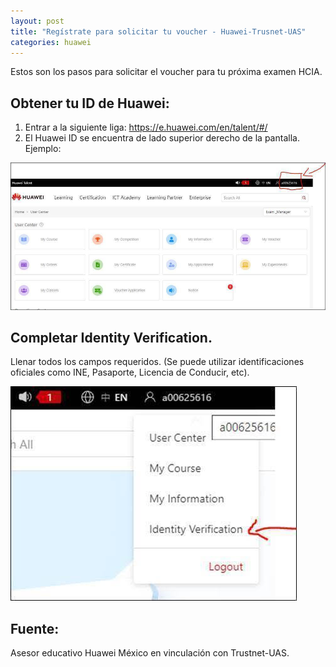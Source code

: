 ```yaml
---
layout: post
title: "Regístrate para solicitar tu voucher - Huawei-Trusnet-UAS"
categories: huawei
---
```


Estos son los pasos para solicitar el voucher para tu próxima examen HCIA.

## Obtener tu ID de Huawei: 

1. Entrar a la siguiente liga: https://e.huawei.com/en/talent/#/
2. El Huawei ID se encuentra de lado superior derecho de la pantalla. Ejemplo:

![huawei-01](https://raw.githubusercontent.com/rogelioprieto/linux-tips/master/_posts/huawei/huawei-01.jpg)


## Completar Identity Verification.

Llenar todos los campos requeridos. (Se puede utilizar identificaciones oficiales como INE, Pasaporte, Licencia de Conducir, etc).

![huawei-02-identity](https://raw.githubusercontent.com/rogelioprieto/linux-tips/master/_posts/huawei/huawei-02-identity.jpg)




## Fuente:
Asesor educativo Huawei México en vinculación con Trustnet-UAS.

